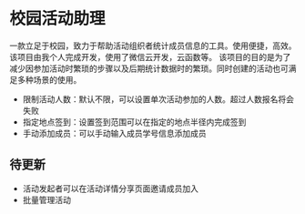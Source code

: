 # 校园活动助理

一款立足于校园，致力于帮助活动组织者统计成员信息的工具。使用便捷，高效。
该项目由我个人完成开发，使用了微信云开发，云函数等。
该项目的目的是为了减少因参加活动时繁琐的步骤以及后期统计数据时的繁琐。同时创建的活动也可满足多种场景的使用。

- 限制活动人数：默认不限，可以设置单次活动参加的人数。超过人数报名将会失败
- 指定地点签到：设置签到范围可以在指定的地点半径内完成签到
- 手动添加成员：可以手动输入成员学号信息添加成员

## 待更新

- 活动发起者可以在活动详情分享页面邀请成员加入
- 批量管理活动

